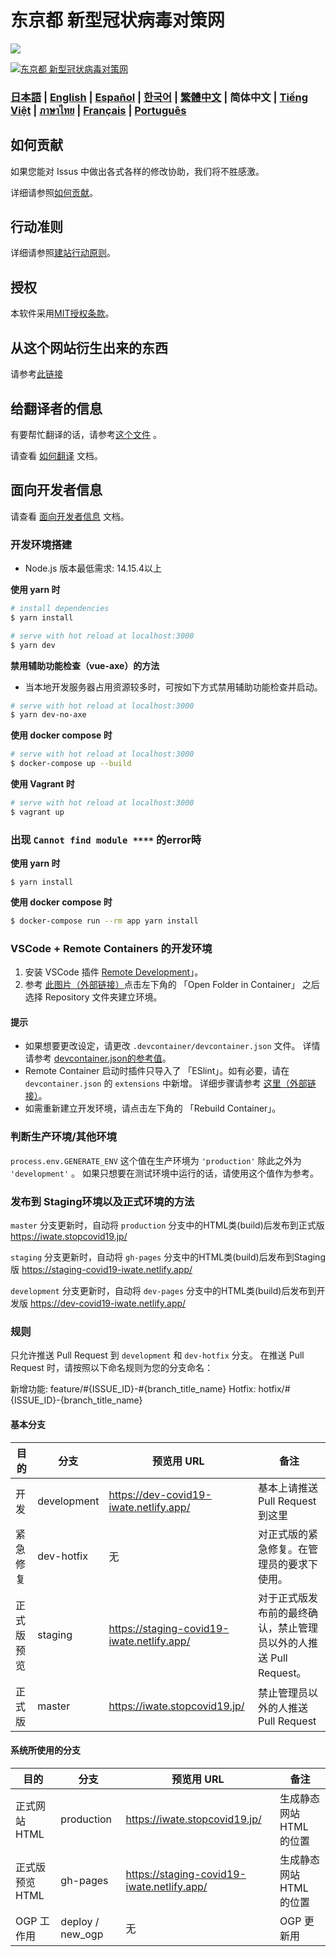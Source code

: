 # 东京都 新型冠状病毒对策网

![](https://github.com/tokyo-metropolitan-gov/covid19/workflows/production%20deploy/badge.svg)

[![东京都 新型冠状病毒对策网](https://user-images.githubusercontent.com/1301149/75629392-1d19d900-5c25-11ea-843d-2d4376e3a560.png)](https://iwate.stopcovid19.jp/)

### [日本語](./../../README.md) | [English](./../en/README.md) | [Español](./../es/README.md) | [한국어](./../ko/README.md) | [繁體中文](./../zh_TW/README.md) | 简体中文 | [Tiếng Việt](./../vi/README.md) | [ภาษาไทย](./../th/README.md) | [Français](./../fr/README.md) | [Português](./../pt_BR/README.md)

## 如何贡献
如果您能对 Issus 中做出各式各样的修改协助，我们将不胜感激。

详细请参照[如何贡献](./CONTRIBUTING.md)。


## 行动准则
详细请参照[建站行动原则](./CODE_OF_CONDUCT.md)。

## 授权
本软件采用[MIT授权条款](./../../LICENSE.txt)。

## 从这个网站衍生出来的东西

请参考[此链接](./../../FORKED_SITES.md)

## 给翻译者的信息

有要帮忙翻译的话，请参考[这个文件](./TRANSLATION.md) 。

请查看 [如何翻译](./../../TRANSLATION.md) 文档。

## 面向开发者信息

请查看 [面向开发者信息](./FOR_DEVELOPERS.md) 文档。

### 开发环境搭建

- Node.js 版本最低需求: 14.15.4以上

**使用 yarn 时**

``` bash
# install dependencies
$ yarn install

# serve with hot reload at localhost:3000
$ yarn dev
```


**禁用辅助功能检查（vue-axe）的方法**

- 当本地开发服务器占用资源较多时，可按如下方式禁用辅助功能检查并启动。

```bash
# serve with hot reload at localhost:3000
$ yarn dev-no-axe
```


**使用 docker compose 时**

```bash
# serve with hot reload at localhost:3000
$ docker-compose up --build
```

**使用 Vagrant 时**
```bash
# serve with hot reload at localhost:3000
$ vagrant up
```

### 出现 `Cannot find module ****` 的error時

**使用 yarn 时**
```
$ yarn install
```

**使用 docker compose 时**
```bash
$ docker-compose run --rm app yarn install
```

### VSCode + Remote Containers 的开发环境

1. 安装 VSCode 插件 [Remote Development](https://marketplace.visualstudio.com/items?itemName=ms-vscode-remote.vscode-remote-extensionpack)」。
2. 参考 [此图片（外部链接）](https://code.visualstudio.com/docs/remote/containers#_quick-start-try-a-dev-container)点击左下角的 「Open Folder in Container」 之后选择 Repository 文件夹建立环境。

#### 提示
- 如果想要更改设定，请更改 `.devcontainer/devcontainer.json` 文件。
详情请参考 [devcontainer.json的参考值](https://code.visualstudio.com/docs/remote/containers#_devcontainerjson-reference)。
- Remote Container 启动时插件只导入了 「ESlint」。如有必要，请在 `devcontainer.json` 的 `extensions` 中新增。
详细步骤请参考 [这里（外部链接）](https://code.visualstudio.com/docs/remote/containers#_managing-extensions)。
- 如需重新建立开发环境，请点击左下角的 「Rebuild Container」。

### 判断生产环境/其他环境

`process.env.GENERATE_ENV` 这个值在生产环境为 `'production'` 除此之外为 `'development'` 。
如果只想要在测试环境中运行的话，请使用这个值作为参考。

### 发布到 Staging环境以及正式环境的方法

`master` 分支更新时，自动将 `production` 分支中的HTML类(build)后发布到正式版 https://iwate.stopcovid19.jp/

`staging` 分支更新时，自动将 `gh-pages` 分支中的HTML类(build)后发布到Staging版 https://staging-covid19-iwate.netlify.app/

`development` 分支更新时，自动将 `dev-pages` 分支中的HTML类(build)后发布到开发版 https://dev-covid19-iwate.netlify.app/

### 规则

只允许推送 Pull Request 到 `development`  和 `dev-hotfix` 分支。
在推送 Pull Request 时，请按照以下命名规则为您的分支命名：

新增功能: feature/#{ISSUE_ID}-#{branch_title_name}
Hotfix: hotfix/#{ISSUE_ID}-{branch_title_name}

#### 基本分支
| 目的 | 分支 | 预览用 URL | 备注 |
| ---- | -------- | ---- | ---- |
| 开发 | development | https://dev-covid19-iwate.netlify.app/ | 基本上请推送 Pull Request 到这里 |
| 紧急修复 | dev-hotfix | 无 | 对正式版的紧急修复。在管理员的要求下使用。 |
| 正式版预览 | staging | https://staging-covid19-iwate.netlify.app/ | 对于正式版发布前的最终确认，禁止管理员以外的人推送 Pull Request。 |
| 正式版 | master | https://iwate.stopcovid19.jp/ | 禁止管理员以外的人推送 Pull Request |
#### 系统所使用的分支
| 目的 | 分支 | 预览用 URL | 备注 |
| ---- | -------- | ---- | ---- |
| 正式网站 HTML | production | https://iwate.stopcovid19.jp/ | 生成静态网站 HTML 的位置 |
| 正式版预览 HTML | gh-pages | https://staging-covid19-iwate.netlify.app/ | 生成静态网站 HTML 的位置 |
| OGP 工作用 | deploy / new_ogp | 无 | OGP 更新用 |

